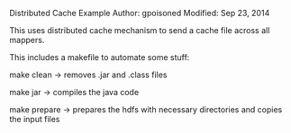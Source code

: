 Distributed Cache Example
Author: gpoisoned
Modified: Sep 23, 2014

This uses distributed cache mechanism to send a cache file across all mappers.

This includes a makefile to automate some stuff:

make clean -> removes .jar and .class files

make jar -> compiles the java code

make prepare -> prepares the hdfs with necessary directories and copies the input files
